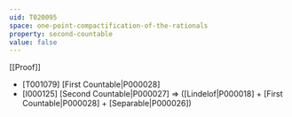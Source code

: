 ```yaml
---
uid: T020095
space: one-point-compactification-of-the-rationals
property: second-countable
value: false
---
```

[[Proof]]

* [T001079] [First Countable|P000028]
* [I000125] [Second Countable|P000027] => ([Lindelof|P000018] + [First Countable|P000028] + [Separable|P000026])

